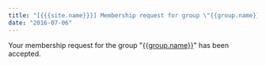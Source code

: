 ```yaml
---
title: "[{{{site.name}}}] Membership request for group \"{{group.name}}\" accepted"
date: "2016-07-06"
---
```


Your membership request for the group "[{{group.name}}]({{{group.url}}})" has been accepted.
